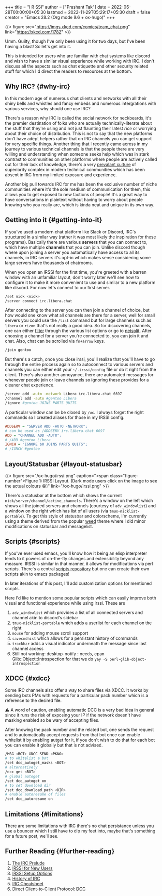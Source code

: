 +++
title = "I R SSI"
author = ["Prashant Tak"]
date = 2022-06-28T00:00:00+05:30
lastmod = 2022-11-29T05:29:17+05:30
draft = false
creator = "Emacs 28.2 (Org mode 9.6 + ox-hugo)"
+++

{{< figure src="https://imgs.xkcd.com/comics/team_chat.png" link="https://xkcd.com/1782" >}}

Umm. Guilty, though I've only been using it for two days, but I've been having a blast! So let's get into it.

<div class="note">

This is intended for users who are familiar with chat systems like discord and wish to have a similar visual experience while working with IRC. I don't discuss all the aspects such as chat etiquette and other security related stuff for which I'd direct the readers to resources at the bottom.

</div>


## Why IRC? {#why-irc}

In this modern age of numerous chat clients and networks with all their shiny bells and whistles and fancy embeds and numerous intergrations with various services, why should one use IRC?

There's a reason why IRC is called the social network for neckbeards, it's the premier destination of folks who are actually technically-literate about the stuff that they're using and not just flaunting their latest _rice_ or worrying about their choice of distribution. This is not to say that the new platforms don't have adept helpers rather that on IRC channels you can get support for very specific things. Another thing that I recently came across in my journey to various technical channels is that the people there are very willing and understanding when someone seeks help which was in stark contrast to communities on other platforms where people are actively called out for their lack of knowledge, there's a very [prevalant culture](https://blog.aurynn.com/2015/12/16-contempt-culture) of superiority complex in modern technical communities which has been absent in IRC from my limited exposure and experience.

Another big pull towards IRC for me has been the exclusive number of niche communities where it's the sole medium of communication for them, this allows you to get exposed to new factions of people! It's a great way to have conversations in plaintext without having to worry about people knowing who you really are, which is kinda neat and unique in its own way.


## Getting into it {#getting-into-it}

If you've used a modern chat platform like Slack or Discord, IRC's structured in a similar way (rather it was most likely the inspiration for these programs). Basically there are various **servers** that you can connect to, which have multiple **channels** that you can join. Unlike discord though where upon joining a server you automatically have access to all its channels, in IRC servers it's opt-in which makes sense considering some large servers have thousands of chatrooms.

When you open an IRSSI for the first time, you're greeted with a barren window with an unfamiliar layout, don't worry later we'll see how to configure it to make it more convenient to use and similar to a new platform like discord. For now let's connect to our first server.

```sh
/set nick <nick>
/server connect irc.libera.chat
```

After connecting to the server you can then join a channel of choice, but how would one know what all channels are there for a server, well for small servers you could use the `/list` command but for large channels such as `libera` or `rizon` that's not really a good idea. So for discovering channels, one can either [filter](https://libera.chat/guides/findingchannels%20) through the various list options or go to [netsplit](https://netsplit.de/channels/). After choosing a channel for a server you're connected to, you can join it and chat. Also, chat can be scrolled via `fn+arrow` keys.

```sh
/join gentoo
```

But there's a catch, once you close irssi, you'll realize that you'll have to go through the entire process again so to autoconnect to various servers and channels you can either edit your `~/.irssi/config` file or do it right from the client. There's also another annoyance, there are automated messages for whenever people join or leave channels so ignoring these provides for a cleaner chat experience.

```sh
/server add -auto -network Libera irc.libera.chat 6697
/channel add -auto #gentoo Libera
/ignore #gentoo JOINS PARTS QUITS
```

A particular window can be be closed by `/wc`. I always forget the right commands so I created aliases for those in my IRSSI config.

```cfg
ADDSERV = "SERVER ADD -AUTO -NETWORK";
# can be used as /ADDSERV irc.libera.chat 6697
ADD = "CHANNEL ADD -AUTO";
# /ADD #gentoo Libera
IGNCH = "IGNORE $0 JOINS PARTS QUITS";
# /IGNCH #gentoo
```


## Layout/Statusbar {#layout-statusbar}

{{< figure src="/ox-hugo/irssi.png" caption="<span class=\"figure-number\">Figure 1: </span>IRSSI Layout. (Dark mode users click on the image to see the actual colours 😛)" link="/ox-hugo/irssi.png" >}}

There's a statusbar at the bottom which shows the current `nick/server/channel/active_channels`. There's a window on the left which shows all the joined servers and channels (courtesy of  `adv_windowlist`) and a window on the right which has list of all users (via `tmux-nicklist-portable`). To get this style of statusbar and colorscheme, I'm currently using a theme derived from the popular [weed](https://github.com/ronilaukkarinen/weed) theme where I did minor modifications on statusbar and messagelist.


## Scripts {#scripts}

If you've ever used emacs, you'll know how it being an elisp interpreter lends to it powers of on-the-fly changes and extensibility beyond any measure. IRSSI is similar in that manner, it allows for modifications via perl scripts. There's a central [scripts repository](https://scripts.irssi.org/) but one can create their own scripts akin to emacs packages!

<div class="note">

In later iterations of this post, I'll add customization options for mentioned scripts.

</div>

Here I'd like to mention some popular scripts which can easily improve both visual and functional experience while using irssi. These are

1.  `adv_windowlist` which provides a list of all connected servers and channel akin to discord's sidebar
2.  `tmux-nicklist-portable` which adds a userlist for each channel on the right
3.  `mouse` for adding mouse scroll support
4.  `savecmdhist` which allows for a persistant history of commands
5.  `trackbar` adds a visual indicator underneath the message since last channel access
6.  Still not working: desktop-notify : needs, cpan Glib::Object::Introspection for that we do `yay -S perl-glib-object-introspection`


## XDCC {#xdcc}

Some IRC channels also offer a way to share files via XDCC. It works by sending bots PMs with requests for a particular pack number which is a reference to the desired file.

<div class="warning">

⚠ A word of caution, enabling automatic DCC is a very bad idea in general since it runs the risk of exposing your IP if the network doesn't have masking enabled so be wary of accepting files.

</div>

After knowing the pack number and the related bot, one sends the request and to automatically accept requests from that bot once can enable whitelist it by enabling autget for it, if you don't wish to do that for each bot you can enable it globally but that is not advised.

```sh
/MSG <BOT> XDCC SEND <PKNO>
# to whitelist a bot
/set dcc_autoget_masks <BOT>
# alternatively
/dcc get <BOT>
# global autoget
/set dcc_autoget on
# to set download dir
/set dcc_download_path <DIR>
# enable autoresume of files
/set dcc_autoresume on
```


## Limitations {#limitations}

There are some limitations with IRC there's no chat persistance unless you use a bouncer which I still have to dip my feet into, maybe that's something for a future post, we'll see.


## Further Reading {#further-reading}

1.  [The IRC Prelude](https://www.irchelp.org/faq/new2irc.html)
2.  [IRSSI for New Users](https://irssi.org/New-users/)
3.  [IRSSI Setup Options](https://irssi.org/documentation/settings/)
4.  [History of IRC](https://daniel.haxx.se/irchistory.html)
5.  [IRC Cheatsheet](https://gist.github.com/xero/2d6e4b061b4ecbeb9f99)
6.  Direct Client-to-Client Protocol: [DCC](https://modern.ircdocs.horse/dcc.html)

